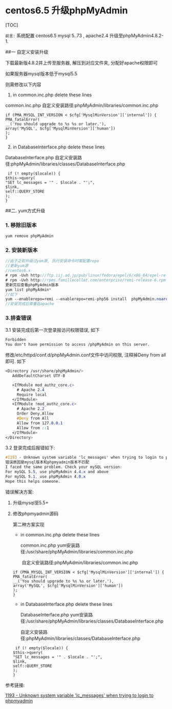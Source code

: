 # centos6.5 升级phpMyAdmin

[TOC]

`前言:` 系统配置 centos6.5 mysql 5..73 , apache2.4 升级至phpMyAdmin4.8.2-1. 



##一 自定义安装升级

下载最新版4.8.2并上传至服务器, 解压到对应文件夹, 分配好apache权限即可

如果服务器mysql版本低于mysql5.5

则需修改以下内容

1. in common.inc.php delete these lines 

common.inc.php 自定义安装路径:phpMyAdmin/libraries/common.inc.php

```
if (PMA_MYSQL_INT_VERSION < $cfg['MysqlMinVersion']['internal']) {
PMA_fatalError(
__('You should upgrade to %s %s or later.'),
array('MySQL', $cfg['MysqlMinVersion']['human'])
);
}
```

2. in DatabaseInterface.php delete these lines

DatabaseInterface.php 自定义安装路径:phpMyAdmin/libraries/classes/DatabaseInterface.php

```
 if (! empty($locale)) {
$this->query(
"SET lc_messages = '" . $locale . "';",
$link,
self::QUERY_STORE
);
}
```

 



##二. yum方式升级

### 1. 移除旧版本

```scss
yum remove phpMyAdmin
```

### 2. 安装新版本

```scss
//由于之前升级过yum源, 执行安装命令时需配置repo
//更新yum源
//centos6.x
# rpm -Uvh http://ftp.iij.ad.jp/pub/linux/fedora/epel/6/x86_64/epel-release-6-8.noarch.rpm
# rpm -Uvh http://rpms.famillecollet.com/enterprise/remi-release-6.rpm
更新完后查看phpMyAdmin版本
yum list phpMyAdmin*
//如下
yum --enablerepo=remi --enablerepo=remi-php56 install  phpMyAdmin.noarch
//安装完成后需重启apache
```

### 3.排查错误

3.1 安装完成后第一次登录报访问权限错误, 如下

```scss
Forbidden
You don't have permission to access /phpMyAdmin on this server.
```

  修改/etc/httpd/conf.d/phpMyAdmin.conf文件中访问权限, 注释掉Deny from all即可. 如下

```scss
<Directory /usr/share/phpMyAdmin/>
   AddDefaultCharset UTF-8

   <IfModule mod_authz_core.c>
     # Apache 2.4
     Require local
   </IfModule>
   <IfModule !mod_authz_core.c>
     # Apache 2.2
     Order Deny,Allow
     #Deny from All
     Allow from 127.0.0.1
     Allow from ::1
   </IfModule>
</Directory>
```

3.2 登录完成后报错如下:

```scss
#1193 - Unknown system variable 'lc_messages' when trying to login to phpmyadmin
错误原因是mysql版本和phpmyadmin版本不匹配
I faced the same problem. Check your mySQL version:
For mySQL 5.5, use phpMyAdmin 4.4.x and above
For mySQL 5.1, use phpMyAdmin 4.0.x
Hope this helps someone.
```

错误解决方案:

1. 升级mysql至5.5+

2. 修改phpmyadmin源码

   第二种方案实现

   - in common.inc.php delete these lines 

     common.inc.php yum安装路径:/usr/share/phpMyAdmin/libraries/common.inc.php

     ​				自定义安装路径:phpMyAdmin/libraries/common.inc.php

   ```
   if (PMA_MYSQL_INT_VERSION < $cfg['MysqlMinVersion']['internal']) {
   PMA_fatalError(
   __('You should upgrade to %s %s or later.'),
   array('MySQL', $cfg['MysqlMinVersion']['human'])
   );
   }
   ```

   - in DatabaseInterface.php delete these lines

     DatabaseInterface.php yum安装路径:/usr/share/phpMyAdmin/libraries/classes/DatabaseInterface.php

     ​				自定义安装路径:phpMyAdmin/libraries/classes/DatabaseInterface.php

   ```
    if (! empty($locale)) {
   $this->query(
   "SET lc_messages = '" . $locale . "';",
   $link,
   self::QUERY_STORE
   );
   }
   ```

    

参考链接:

[1193 - Unknown system variable 'lc_messages' when trying to login to phpmyadmin](https://www.e-learn.cn/content/wangluowenzhang/75333)

